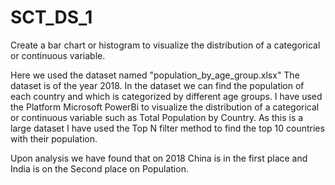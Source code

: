 # SCT_DS_1
Create a bar chart or histogram to visualize the distribution of a categorical or continuous variable.

Here we used the dataset named "population_by_age_group.xlsx" The dataset is of the year 2018. In the dataset we can find the population of each country and which is categorized by different age groups. I have used the Platform Microsoft PowerBi to visualize the distribution of a categorical or continuous variable such as Total Population by Country. As this is a large dataset I have used the Top N filter method to find the top 10 countries with their population.

Upon analysis we have found that on 2018 China is in the first place and India is on the Second place on Population.
